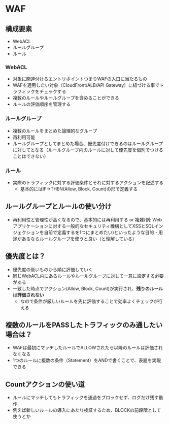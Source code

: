 # WAF

## 構成要素

- WebACL
- ルールグループ
- ルール

### WebACL

- 対象に関連付けるエントリポイントつまりWAFの入口に当たるもの
- WAFを適用したい対象（CloudFront/ALB/API Gateway）に紐づける事でトラフィックをチェックする
- 複数のルールやルールグループを含めることができる
- ルールの評価順序を管理する

### ルールグループ

- 複数のルールをまとめた論理的なグループ
- 再利用可能
- ルールグループとしてまとめた場合、優先度付けできるのはルールグループに対してとなる（ルールグループ内のルールに対して優先度を個別でつけることはできない）

### ルール

- 実際のトラフィックに対する評価条件とそれに対するアクションを記述する
  - 基本的にはIF→THEN(Allow, Block, Count)の形で定義する

## ルールグループとルールの使い分け

- 再利用性と管理性が高くなるので、基本的には再利用する or 複雑(例: Webアプリケーションに対する一般的なセキュリティ機構としてXSSとSQLインジェクションを自前で定義するを1つにまとめたい)といったような目的・用途があるならルールグループを使うと良い（と理解している）

## 優先度とは？

- 優先度の低いものから順に評価していく
- 同じWebACL内にあるルールやルールグループに対して一意に設定する必要がある
- 一致した時点でアクション(Allow, Block, Count)が実行され、**残りのルールは評価されない**
  - なので条件が厳しいルールを先に評価することで効率よくチェックが行える

## 複数のルールをPASSしたトラフィックのみ通したい場合は？

- WAFは最初にマッチしたルールでALLOWされたら以降のルールは評価されなくなる
- 1つのルールに複数の条件（Statement）をANDで書くことで、表題を実現できる

## Countアクションの使い道

- ルールにマッチしてもトラフィックを通過をブロックせず、ログだけ残す動作
- 例えば新しいルールの導入にあたり検証するため、BLOCKの前段階として使うとか
